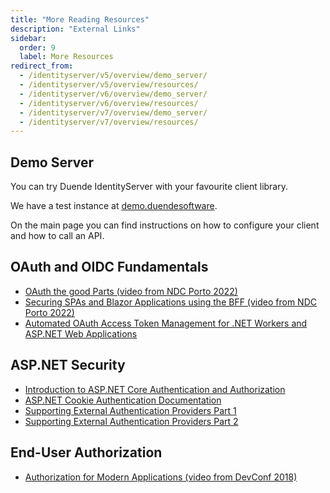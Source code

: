 ```yaml
---
title: "More Reading Resources"
description: "External Links"
sidebar:
  order: 9
  label: More Resources
redirect_from:
  - /identityserver/v5/overview/demo_server/
  - /identityserver/v5/overview/resources/
  - /identityserver/v6/overview/demo_server/
  - /identityserver/v6/overview/resources/
  - /identityserver/v7/overview/demo_server/
  - /identityserver/v7/overview/resources/
---
```


## Demo Server

You can try Duende IdentityServer with your favourite client library.

We have a test instance at [demo.duendesoftware](https://demo.duendesoftware.com).

On the main page you can find instructions on how to configure your client and how to call an API.

## OAuth and OIDC Fundamentals

* [OAuth the good Parts (video from NDC Porto 2022)](https://www.youtube.com/watch?v=Ps8ep-glDfc)
* [Securing SPAs and Blazor Applications using the BFF (video from NDC Porto 2022)](https://www.youtube.com/watch?v=xzRhabmlc8M)
* [Automated OAuth Access Token Management for .NET Workers and ASP.NET Web Applications](https://www.youtube.com/watch?v=zr-LAYg5BCE)

## ASP.NET Security

* [Introduction to ASP.NET Core Authentication and Authorization](https://www.youtube.com/watch?v=02Yh3sxzAYI)
* [ASP.NET Cookie Authentication Documentation](https://learn.microsoft.com/en-us/aspnet/core/security/authentication/cookie)
* [Supporting External Authentication Providers Part 1](https://www.youtube.com/watch?v=HH_tw7dFhpg)
* [Supporting External Authentication Providers Part 2](https://www.youtube.com/watch?v=daeVaU5CmPw)

## End-User Authorization

* [Authorization for Modern Applications (video from DevConf 2018)](https://www.youtube.com/watch?v=Dlrf85NTuAU)
